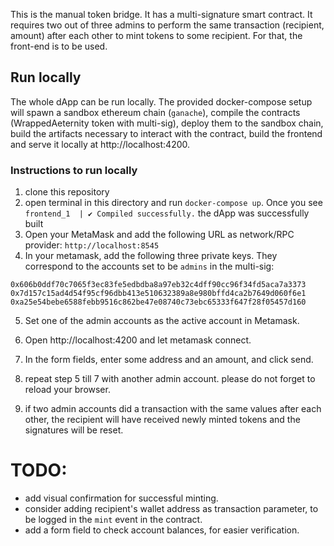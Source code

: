 This is the manual token bridge. It has a multi-signature smart contract.
It requires two out of three admins to perform the same transaction (recipient, amount) after each other to mint tokens to some recipient. For that, the front-end is to be used.

## Run locally
The whole dApp can be run locally. The provided docker-compose setup will spawn a sandbox ethereum chain (`ganache`), compile the contracts (WrappedAeternity token with multi-sig), deploy them to the sandbox chain, build the artifacts necessary to interact with the contract, build the frontend and serve it locally at http://localhost:4200.

### Instructions to run locally

1. clone this repository
2. open terminal in this directory and run `docker-compose up`. Once you see `
frontend_1  | ✔ Compiled successfully.` the  dApp was successfully built
3. Open your MetaMask and add the following URL as network/RPC provider: `http://localhost:8545` 
4. In your metamask, add the following three private keys. They correspond to the accounts set to be `admins` in the multi-sig:

`0x606b0ddf70c7065f3ec83fe5edbdba8a97eb32c4dff90cc96f34fd5aca7a3373`
`0x7d157c15ad4d54f95cf96dbb413e510632389a8e980bffd4ca2b7649d060f6e1`
`0xa25e54bebe6588febb9516c862be47e08740c73ebc65333f647f28f05457d160`

5. Set one of the admin accounts as the active account in Metamask.
6. Open http://localhost:4200 and let metamask connect.
7. In the form fields, enter some address and an amount, and click send.

8. repeat step 5 till 7 with another admin account. please do not forget to reload your browser.

9. if two admin accounts did a transaction with the same values after each other, the recipient will have received newly minted tokens and the signatures will be reset.

# TODO:
- add visual confirmation for successful minting.
- consider adding recipient's wallet address as transaction parameter, to be logged in the `mint` event in the contract.
- add a form field to check account balances, for easier verification.


